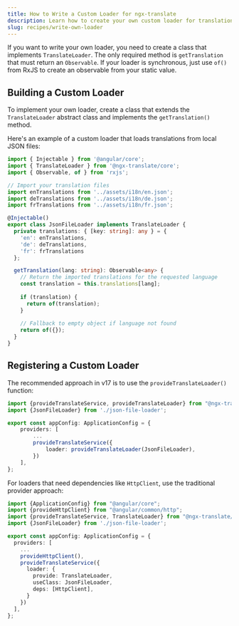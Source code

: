 ```yaml
---
title: How to Write a Custom Loader for ngx-translate
description: Learn how to create your own custom loader for translation files in ngx-translate. Complete guide with code examples for Angular translation loading.
slug: recipes/write-own-loader
---
```



If you want to write your own loader, you need to create a class that
implements `TranslateLoader`. The only required method is `getTranslation` that must
return an `Observable`. If your loader is synchronous, just use `of()` from RxJS to create
an observable from your static value.

## Building a Custom Loader

To implement your own loader, create a class that extends the `TranslateLoader` abstract class and implements the `getTranslation()` method.

Here's an example of a custom loader that loads translations from local JSON files:

```ts
import { Injectable } from '@angular/core';
import { TranslateLoader } from '@ngx-translate/core';
import { Observable, of } from 'rxjs';

// Import your translation files
import enTranslations from '../assets/i18n/en.json';
import deTranslations from '../assets/i18n/de.json';
import frTranslations from '../assets/i18n/fr.json';

@Injectable()
export class JsonFileLoader implements TranslateLoader {
  private translations: { [key: string]: any } = {
    'en': enTranslations,
    'de': deTranslations,
    'fr': frTranslations
  };

  getTranslation(lang: string): Observable<any> {
    // Return the imported translations for the requested language
    const translation = this.translations[lang];
    
    if (translation) {
      return of(translation);
    }
    
    // Fallback to empty object if language not found
    return of({});
  }
}
```

## Registering a Custom Loader

The recommended approach in v17 is to use the `provideTranslateLoader()` function:

```ts title="app.config.ts"
import {provideTranslateService, provideTranslateLoader} from "@ngx-translate/core";
import {JsonFileLoader} from './json-file-loader';

export const appConfig: ApplicationConfig = {
    providers: [
        ...
        provideTranslateService({
            loader: provideTranslateLoader(JsonFileLoader),
        })
    ],
};
```

For loaders that need dependencies like `HttpClient`, use the traditional provider approach:

```ts title="app.config.ts"
import {ApplicationConfig} from "@angular/core";
import {provideHttpClient} from "@angular/common/http";
import {provideTranslateService, TranslateLoader} from "@ngx-translate/core";
import {JsonFileLoader} from './json-file-loader';

export const appConfig: ApplicationConfig = {
  providers: [
    ...
    provideHttpClient(),
    provideTranslateService({
      loader: {
        provide: TranslateLoader,
        useClass: JsonFileLoader,
        deps: [HttpClient],
      }
    })
  ],
};
```

